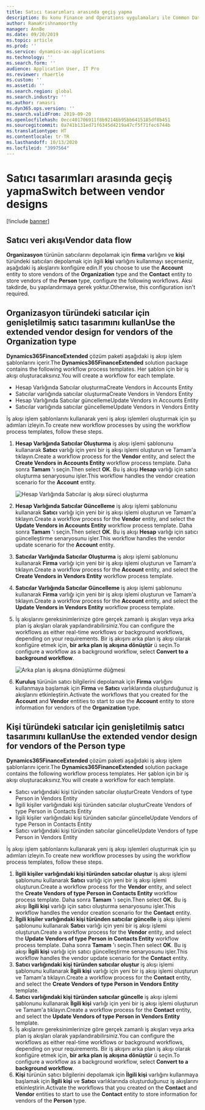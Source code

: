```yaml
---
title: Satıcı tasarımları arasında geçiş yapma
description: Bu konu Finance and Operations uygulamaları ile Common Data Service arasında satıcı verisi tümleştirmesi arasında geçiş yapmayı açıklar.
author: RamaKrishnamoorthy
manager: AnnBe
ms.date: 09/20/2019
ms.topic: article
ms.prod: ''
ms.service: dynamics-ax-applications
ms.technology: ''
ms.search.form: ''
audience: Application User, IT Pro
ms.reviewer: rhaertle
ms.custom: ''
ms.assetid: ''
ms.search.region: global
ms.search.industry: ''
ms.author: ramasri
ms.dyn365.ops.version: ''
ms.search.validFrom: 2019-09-20
ms.openlocfilehash: 0ecc401706911f8b92146b95bb6415185df8b451
ms.sourcegitcommit: 0a741b131ed71f6345d4219a47cf5f71fec6744b
ms.translationtype: HT
ms.contentlocale: tr-TR
ms.lasthandoff: 10/13/2020
ms.locfileid: "3997564"
---
```

# <a name="switch-between-vendor-designs"></a><span data-ttu-id="e5f31-103">Satıcı tasarımları arasında geçiş yapma</span><span class="sxs-lookup"><span data-stu-id="e5f31-103">Switch between vendor designs</span></span>

[!include [banner](../../includes/banner.md)]



## <a name="vendor-data-flow"></a><span data-ttu-id="e5f31-104">Satıcı veri akışı</span><span class="sxs-lookup"><span data-stu-id="e5f31-104">Vendor data flow</span></span> 

<span data-ttu-id="e5f31-105">**Organizasyon** türünün satıcılarını depolamak için **firma** varlığını ve **kişi** türündeki satıcıları depolamak için ilgili **kişi** varlığını kullanmayı seçerseniz, aşağıdaki iş akışlarını konfigüre edin.</span><span class="sxs-lookup"><span data-stu-id="e5f31-105">If you choose to use the **Account** entity to store vendors of the **Organization** type and the **Contact** entity to store vendors of the **Person** type, configure the following workflows.</span></span> <span data-ttu-id="e5f31-106">Aksi takdirde, bu yapılandırmaya gerek yoktur.</span><span class="sxs-lookup"><span data-stu-id="e5f31-106">Otherwise, this configuration isn't required.</span></span>

## <a name="use-the-extended-vendor-design-for-vendors-of-the-organization-type"></a><span data-ttu-id="e5f31-107">Organizasyon türündeki satıcılar için genişletilmiş satıcı tasarımını kullan</span><span class="sxs-lookup"><span data-stu-id="e5f31-107">Use the extended vendor design for vendors of the Organization type</span></span>

<span data-ttu-id="e5f31-108">**Dynamics365FinanceExtended** çözüm paketi aşağıdaki iş akışı işlem şablonlarını içerir.</span><span class="sxs-lookup"><span data-stu-id="e5f31-108">The **Dynamics365FinanceExtended** solution package contains the following workflow process templates.</span></span> <span data-ttu-id="e5f31-109">Her şablon için bir iş akışı oluşturacaksınız.</span><span class="sxs-lookup"><span data-stu-id="e5f31-109">You will create a workflow for each template.</span></span>

+ <span data-ttu-id="e5f31-110">Hesap Varlığında Satıcılar oluşturma</span><span class="sxs-lookup"><span data-stu-id="e5f31-110">Create Vendors in Accounts Entity</span></span>
+ <span data-ttu-id="e5f31-111">Satıcılar varlığında satıcılar oluşturma</span><span class="sxs-lookup"><span data-stu-id="e5f31-111">Create Vendors in Vendors Entity</span></span>
+ <span data-ttu-id="e5f31-112">Hesap Varlığında Satıcılar güncelleme</span><span class="sxs-lookup"><span data-stu-id="e5f31-112">Update Vendors in Accounts Entity</span></span>
+ <span data-ttu-id="e5f31-113">Satıcılar varlığında satıcılar güncelleme</span><span class="sxs-lookup"><span data-stu-id="e5f31-113">Update Vendors in Vendors Entity</span></span>

<span data-ttu-id="e5f31-114">İş akışı işlem şablonlarını kullanarak yeni iş akışı işlemleri oluşturmak için şu adımları izleyin.</span><span class="sxs-lookup"><span data-stu-id="e5f31-114">To create new workflow processes by using the workflow process templates, follow these steps.</span></span>

1. <span data-ttu-id="e5f31-115">**Hesap Varlığında Satıcılar Oluşturma** iş akışı işlemi şablonunu kullanarak **Satıcı** varlığı için yeni bir iş akışı işlemi oluşturun ve Tamam'a tıklayın.</span><span class="sxs-lookup"><span data-stu-id="e5f31-115">Create a workflow process for the **Vendor** entity, and select the **Create Vendors in Accounts Entity** workflow process template.</span></span> <span data-ttu-id="e5f31-116">Daha sonra **Tamam** 'ı seçin.</span><span class="sxs-lookup"><span data-stu-id="e5f31-116">Then select **OK**.</span></span> <span data-ttu-id="e5f31-117">Bu iş akışı **Hesap** varlığı için satıcı oluşturma senaryosunu işler.</span><span class="sxs-lookup"><span data-stu-id="e5f31-117">This workflow handles the vendor creation scenario for the **Account** entity.</span></span>

    ![Hesap Varlığında Satıcılar iş akışı süreci oluşturma](media/create_process.png)

2. <span data-ttu-id="e5f31-119">**Hesap Varlığında Satıcılar Güncelleme** iş akışı işlemi şablonunu kullanarak **Satıcı** varlığı için yeni bir iş akışı işlemi oluşturun ve Tamam'a tıklayın.</span><span class="sxs-lookup"><span data-stu-id="e5f31-119">Create a workflow process for the **Vendor** entity, and select the **Update Vendors in Accounts Entity** workflow process template.</span></span> <span data-ttu-id="e5f31-120">Daha sonra **Tamam** 'ı seçin.</span><span class="sxs-lookup"><span data-stu-id="e5f31-120">Then select **OK**.</span></span> <span data-ttu-id="e5f31-121">Bu iş akışı **Hesap** varlığı için satıcı güncelleştirme senaryosunu işler.</span><span class="sxs-lookup"><span data-stu-id="e5f31-121">This workflow handles the vendor update scenario for the **Account** entity.</span></span>
3. <span data-ttu-id="e5f31-122">**Satıcılar Varlığında Satıcılar Oluşturma** iş akışı işlemi şablonunu kullanarak **Firma** varlığı için yeni bir iş akışı işlemi oluşturun ve Tamam'a tıklayın.</span><span class="sxs-lookup"><span data-stu-id="e5f31-122">Create a workflow process for the **Account** entity, and select the **Create Vendors in Vendors Entity** workflow process template.</span></span>
4. <span data-ttu-id="e5f31-123">**Satıcılar Varlığında Satıcılar Güncelleme** iş akışı işlemi şablonunu kullanarak **Firma** varlığı için yeni bir iş akışı işlemi oluşturun ve Tamam'a tıklayın.</span><span class="sxs-lookup"><span data-stu-id="e5f31-123">Create a workflow process for the **Account** entity, and select the **Update Vendors in Vendors Entity** workflow process template.</span></span>
5. <span data-ttu-id="e5f31-124">İş akışlarını gereksinimlerinize göre gerçek zamanlı iş akışları veya arka plan iş akışları olarak yapılandırabilirsiniz.</span><span class="sxs-lookup"><span data-stu-id="e5f31-124">You can configure the workflows as either real-time workflows or background workflows, depending on your requirements.</span></span> <span data-ttu-id="e5f31-125">Bir iş akışını arka plan iş akışı olarak konfigüre etmek için, **bir arka plan iş akışına dönüştür** ü seçin.</span><span class="sxs-lookup"><span data-stu-id="e5f31-125">To configure a workflow as a background workflow, select **Convert to a background workflow**.</span></span>

    ![Arka plan iş akışına dönüştürme düğmesi](media/background_workflow.png)

6. <span data-ttu-id="e5f31-127">**Kuruluş** türünün satıcı bilgilerini depolamak için **Firma** varlığını kullanmaya başlamak için **Firma** ve **Satıcı** varlıklarında oluşturduğunuz iş akışlarını etkinleştirin.</span><span class="sxs-lookup"><span data-stu-id="e5f31-127">Activate the workflows that you created for the **Account** and **Vendor** entities to start to use the **Account** entity to store information for vendors of the **Organization** type.</span></span>

## <a name="use-the-extended-vendor-design-for-vendors-of-the-person-type"></a><span data-ttu-id="e5f31-128">Kişi türündeki satıcılar için genişletilmiş satıcı tasarımını kullan</span><span class="sxs-lookup"><span data-stu-id="e5f31-128">Use the extended vendor design for vendors of the Person type</span></span>

<span data-ttu-id="e5f31-129">**Dynamics365FinanceExtended** çözüm paketi aşağıdaki iş akışı işlem şablonlarını içerir.</span><span class="sxs-lookup"><span data-stu-id="e5f31-129">The **Dynamics365FinanceExtended** solution package contains the following workflow process templates.</span></span> <span data-ttu-id="e5f31-130">Her şablon için bir iş akışı oluşturacaksınız.</span><span class="sxs-lookup"><span data-stu-id="e5f31-130">You will create a workflow for each template.</span></span>

+ <span data-ttu-id="e5f31-131">Satıcı varlığındaki kişi türünden satıcılar oluştur</span><span class="sxs-lookup"><span data-stu-id="e5f31-131">Create Vendors of type Person in Vendors Entity</span></span>
+ <span data-ttu-id="e5f31-132">İlgili kişiler varlığındaki kişi türünden satıcılar oluştur</span><span class="sxs-lookup"><span data-stu-id="e5f31-132">Create Vendors of type Person in Contacts Entity</span></span>
+ <span data-ttu-id="e5f31-133">İlgili kişiler varlığındaki kişi türünden satıcılar güncelle</span><span class="sxs-lookup"><span data-stu-id="e5f31-133">Update Vendors of type Person in Contacts Entity</span></span>
+ <span data-ttu-id="e5f31-134">Satıcı varlığındaki kişi türünden satıcılar güncelle</span><span class="sxs-lookup"><span data-stu-id="e5f31-134">Update Vendors of type Person in Vendors Entity</span></span>

<span data-ttu-id="e5f31-135">İş akışı işlem şablonlarını kullanarak yeni iş akışı işlemleri oluşturmak için şu adımları izleyin.</span><span class="sxs-lookup"><span data-stu-id="e5f31-135">To create new workflow processes by using the workflow process templates, follow these steps.</span></span>

1. <span data-ttu-id="e5f31-136">**İlgili kişiler varlığındaki kişi türünden satıcılar oluştur** iş akışı işlemi şablonunu kullanarak **Satıcı** varlığı için yeni bir iş akışı işlemi oluşturun.</span><span class="sxs-lookup"><span data-stu-id="e5f31-136">Create a workflow process for the **Vendor** entity, and select the **Create Vendors of type Person in Contacts Entity** workflow process template.</span></span> <span data-ttu-id="e5f31-137">Daha sonra **Tamam** 'ı seçin.</span><span class="sxs-lookup"><span data-stu-id="e5f31-137">Then select **OK**.</span></span> <span data-ttu-id="e5f31-138">Bu iş akışı **İlgili kişi** varlığı için satıcı oluşturma senaryosunu işler.</span><span class="sxs-lookup"><span data-stu-id="e5f31-138">This workflow handles the vendor creation scenario for the **Contact** entity.</span></span>
2. <span data-ttu-id="e5f31-139">**İlgili kişiler varlığındaki kişi türünden satıcılar güncelle** iş akışı işlemi şablonunu kullanarak **Satıcı** varlığı için yeni bir iş akışı işlemi oluşturun.</span><span class="sxs-lookup"><span data-stu-id="e5f31-139">Create a workflow process for the **Vendor** entity, and select the **Update Vendors of type Person in Contacts Entity** workflow process template.</span></span> <span data-ttu-id="e5f31-140">Daha sonra **Tamam** 'ı seçin.</span><span class="sxs-lookup"><span data-stu-id="e5f31-140">Then select **OK**.</span></span> <span data-ttu-id="e5f31-141">Bu iş akışı **İlgili kişi** varlığı için satıcı güncelleştirme senaryosunu işler.</span><span class="sxs-lookup"><span data-stu-id="e5f31-141">This workflow handles the vendor update scenario for the **Contact** entity.</span></span>
3. <span data-ttu-id="e5f31-142">**Satıcı varlığındaki kişi türünden satıcılar oluştur** iş akışı işlemi şablonunu kullanarak **İlgili kişi** varlığı için yeni bir iş akışı işlemi oluşturun ve Tamam'a tıklayın.</span><span class="sxs-lookup"><span data-stu-id="e5f31-142">Create a workflow process for the **Contact** entity, and select the **Create Vendors of type Person in Vendors Entity** template.</span></span>
4. <span data-ttu-id="e5f31-143">**Satıcı varlığındaki kişi türünden satıcılar güncelle** iş akışı işlemi şablonunu kullanarak **İlgili kişi** varlığı için yeni bir iş akışı işlemi oluşturun ve Tamam'a tıklayın.</span><span class="sxs-lookup"><span data-stu-id="e5f31-143">Create a workflow process for the **Contact** entity, and select the **Update Vendors of type Person in Vendors Entity** template.</span></span>
5. <span data-ttu-id="e5f31-144">İş akışlarını gereksinimlerinize göre gerçek zamanlı iş akışları veya arka plan iş akışları olarak yapılandırabilirsiniz.</span><span class="sxs-lookup"><span data-stu-id="e5f31-144">You can configure the workflows as either real-time workflows or background workflows, depending on your requirements.</span></span> <span data-ttu-id="e5f31-145">Bir iş akışını arka plan iş akışı olarak konfigüre etmek için, **bir arka plan iş akışına dönüştür** ü seçin.</span><span class="sxs-lookup"><span data-stu-id="e5f31-145">To configure a workflow as a background workflow, select **Convert to a background workflow**.</span></span>
6. <span data-ttu-id="e5f31-146">**Kişi** türünün satıcı bilgilerini depolamak için **İlgili kişi** varlığını kullanmaya başlamak için **İlgili kişi** ve **Satıcı** varlıklarında oluşturduğunuz iş akışlarını etkinleştirin.</span><span class="sxs-lookup"><span data-stu-id="e5f31-146">Activate the workflows that you created on the **Contact** and **Vendor** entities to start to use the **Contact** entity to store information for vendors of the **Person** type.</span></span>
